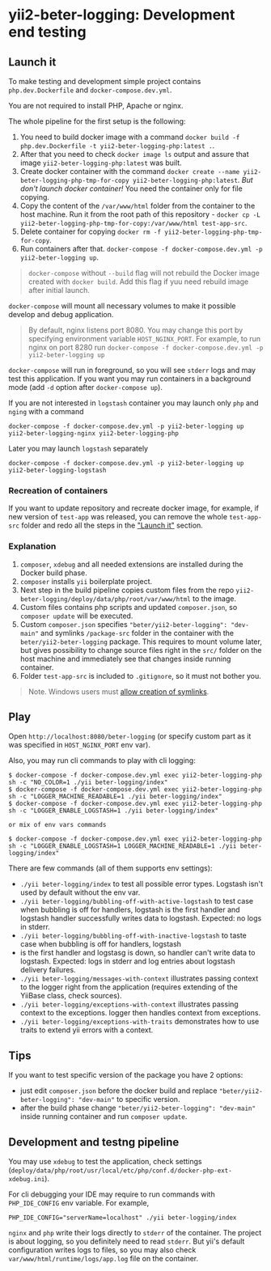 # yii2-beter-logging: Development end testing

## Launch it

To make testing and development simple project contains `php.dev.Dockerfile` and `docker-compose.dev.yml`.

You are not required to install PHP, Apache or nginx.

The whole pipeline for the first setup is the following:
1. You need to build docker image with a command `docker build -f php.dev.Dockerfile -t yii2-beter-logging-php:latest .`.
2. After that you need to check `docker image ls` output and assure that image `yii2-beter-logging-php:latest` was built.
3. Create docker container with the command
`docker create --name yii2-beter-logging-php-tmp-for-copy yii2-beter-logging-php:latest`.
*But don't launch docker container!* You need the container only for file copying.
4. Copy the content of the `/var/www/html` folder from the container to the host machine. Run it from the root path
of this repository - `docker cp -L yii2-beter-logging-php-tmp-for-copy:/var/www/html test-app-src`.
5. Delete container for copying `docker rm -f yii2-beter-logging-php-tmp-for-copy`.
6. Run containers after that. `docker-compose -f docker-compose.dev.yml -p yii2-beter-logging up`.

> `docker-compose` without `--build` flag will not rebuild the Docker image created with `docker build`. Add this flag
> if yuu need rebuild image after initial launch.

`docker-compose` will mount all necessary volumes to make it possible develop and debug application.

> By default, nginx listens port 8080. You may change this port by specifying environment variable `HOST_NGINX_PORT`.
> For example, to run nginx on port 8280 run `docker-compose -f docker-compose.dev.yml -p yii2-beter-logging up`

`docker-compose` will run in foreground, so you will see `stderr` logs and may test this application.
If you want you may run containers in a background mode (add `-d` option after `docker-compose up`).

If you are not interested in `logstash` container you may launch only `php` and `nging` with a command

```
docker-compose -f docker-compose.dev.yml -p yii2-beter-logging up yii2-beter-logging-nginx yii2-beter-logging-php
```

Later you may launch `logstash` separately

```
docker-compose -f docker-compose.dev.yml -p yii2-beter-logging up yii2-beter-logging-logstash
```

### Recreation of containers

If you want to update repository and recreate docker image, for example, if new version of `test-app` was released,
you can remove the whole `test-app-src` folder and redo all the steps in the ["Launch it"](#launch-it) section.

### Explanation

1. `composer`, `xdebug` and all needed extensions are installed during the Docker build phase.
2. `composer` installs `yii` boilerplate project.
3. Next step in the build pipeline copies custom files from the repo
   `yii2-beter-logging/deploy/data/php/root/var/www/html` to the image.
4. Custom files contains php scripts and updated `composer.json`, so `composer update` will be executed.
5. Custom `composer.json` specifies `"beter/yii2-beter-logging": "dev-main"` and symlinks `/package-src` folder
   in the container with the `beter/yii2-beter-logging` package. This requires to mount volume later, but gives possibility
   to change source files right in the `src/` folder on the host machine and immediately see that changes inside running
   container.
6. Folder `test-app-src` is included to `.gitignore`, so it must not bother you.

> Note. Windows users must
> [allow creation of symlinks](https://docs.microsoft.com/en-us/windows/security/threat-protection/security-policy-settings/create-symbolic-links).

## Play

Open `http://localhost:8080/beter-logging` (or specify custom part as it was specified in `HOST_NGINX_PORT` env var).

Also, you may run cli commands to play with cli logging:

```
$ docker-compose -f docker-compose.dev.yml exec yii2-beter-logging-php sh -c "NO_COLOR=1 ./yii beter-logging/index"
$ docker-compose -f docker-compose.dev.yml exec yii2-beter-logging-php sh -c "LOGGER_MACHINE_READABLE=1 ./yii beter-logging/index"
$ docker-compose -f docker-compose.dev.yml exec yii2-beter-logging-php sh -c "LOGGER_ENABLE_LOGSTASH=1 ./yii beter-logging/index"

or mix of env vars commands

$ docker-compose -f docker-compose.dev.yml exec yii2-beter-logging-php sh -c "LOGGER_ENABLE_LOGSTASH=1 LOGGER_MACHINE_READABLE=1 ./yii beter-logging/index"
```

There are few commands (all of them supports env settings):

* `./yii beter-logging/index` to test all possible error types. Logstash isn't used by default without the env var.
* `./yii beter-logging/bubbling-off-with-active-logstash` to test case when bubbling is off for handlers, logstash
is the first handler and logstash handler successfully writes data to logstash. Expected: no logs in stderr.
* `./yii beter-logging/bubbling-off-with-inactive-logstash` to taste case when bubbling is off for handlers, logstash
* is the first handler and logstasg is down, so handler can't write data to logstash. Expected: logs in stderr and
log entries about logstash delivery failures.
* `./yii beter-logging/messages-with-context` illustrates passing context to the logger right from the application
(requires extending of the YiiBase class, check sources).
* `./yii beter-logging/exceptions-with-context` illustrates passing context to the exceptions. logger then handles
context from exceptions.
* `./yii beter-logging/exceptions-with-traits` demonstrates how to use traits to extend yii errors with a context.

## Tips

If you want to test specific version of the package you have 2 options:
* just edit `composer.json` before the docker build and replace `"beter/yii2-beter-logging": "dev-main"` to specific version.
* after the build phase change `"beter/yii2-beter-logging": "dev-main"` inside running container and run `composer update`.

## Development and testng pipeline

You may use `xdebug` to test the application,
check settings (`deploy/data/php/root/usr/local/etc/php/conf.d/docker-php-ext-xdebug.ini`).

For cli debugging your IDE may require to run commands with `PHP_IDE_CONFIG` env variable. For example,

```
PHP_IDE_CONFIG="serverName=localhost" ./yii beter-logging/index
```

`nginx` and `php` write their logs directly to `stderr` of the container. The project is about logging, so you definitely
need to read `stderr`. But yii's default configuration writes logs to files, so you may also check
`var/www/html/runtime/logs/app.log` file on the container.
